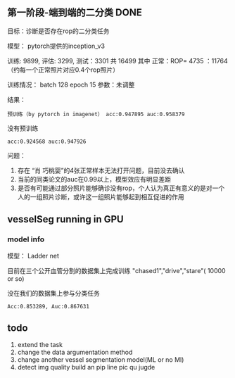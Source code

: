 ## 第一阶段-端到端的二分类 DONE
目标：诊断是否存在rop的二分类任务

模型： pytorch提供的inception_v3

训练: 9899, 评估: 3299, 测试：3301 共 16499 其中 正常：ROP= 4735 ：11764 （约每一个正常照片对应0.4个rop照片） 

训练情况： batch 128 epoch 15 参数：未调整

结果：

    预训练（by pytorch in imagenet） acc:0.947895 auc:0.958379

没有预训练

    acc:0.924568 auc:0.947926


问题：
1. 存在 “肖 巧桃婴”的4张正常样本无法打开问题，目前没去确认
2. 当前的同类论文的auc在0.99以上，模型效应有明显差距
3. 是否有可能通过部分照片能够确诊没有rop，个人认为真正有意义的是对一个人的一组照片诊断，或许这一组照片能够起到相互促进的作用

##  vesselSeg running in GPU
<!-- copy from https://zhuanlan.zhihu.com/p/346583714 thank you! -->

### model info 
模型： Ladder net 

目前在三个公开血管分割的数据集上完成训练 "chased1","drive","stare"( 10000 or so)

没在我们的数据集上参与分类任务

    Acc:0.853289, Auc:0.867631

## todo

1. extend the task
2. change the data argumentation method
3. change another vessel segmentation model(ML or no Ml)
4. detect img quality build an pip line 
pic qu jugde